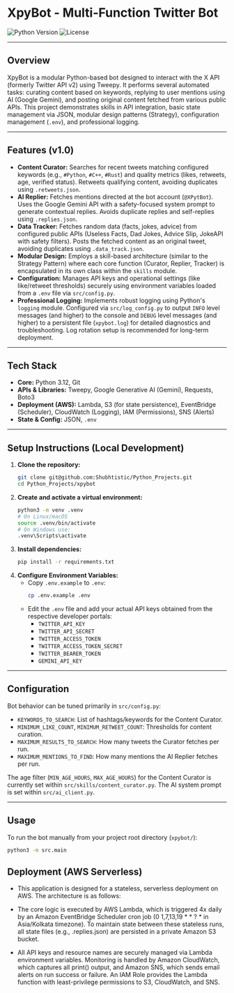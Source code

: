 # XpyBot - Multi-Function Twitter Bot

![Python Version](https://img.shields.io/badge/python-3.12-blue.svg)
![License](https://img.shields.io/badge/license-MIT-green.svg)

---

## Overview

XpyBot is a modular Python-based bot designed to interact with the X API (formerly Twitter API v2) using Tweepy. It performs several automated tasks: curating content based on keywords, replying to user mentions using AI (Google Gemini), and posting original content fetched from various public APIs. This project demonstrates skills in API integration, basic state management via JSON, modular design patterns (Strategy), configuration management (`.env`), and professional logging.

---

## Features (v1.0)

* **Content Curator:** Searches for recent tweets matching configured keywords (e.g., `#Python`, `#C++`, `#Rust`) and quality metrics (likes, retweets, age, verified status). Retweets qualifying content, avoiding duplicates using `.retweets.json`.
* **AI Replier:** Fetches mentions directed at the bot account (`@XPytBot`). Uses the Google Gemini API with a safety-focused system prompt to generate contextual replies. Avoids duplicate replies and self-replies using `.replies.json`.
* **Data Tracker:** Fetches random data (facts, jokes, advice) from configured public APIs (Useless Facts, Dad Jokes, Advice Slip, JokeAPI with safety filters). Posts the fetched content as an original tweet, avoiding duplicates using `.data_track.json`.
* **Modular Design:** Employs a skill-based architecture (similar to the Strategy Pattern) where each core function (Curator, Replier, Tracker) is encapsulated in its own class within the `skills` module.
* **Configuration:** Manages API keys and operational settings (like like/retweet thresholds) securely using environment variables loaded from a `.env` file via `src/config.py`.
* **Professional Logging:** Implements robust logging using Python's `logging` module. Configured via `src/log_config.py` to output `INFO` level messages (and higher) to the console and `DEBUG` level messages (and higher) to a persistent file (`xpybot.log`) for detailed diagnostics and troubleshooting. Log rotation setup is recommended for long-term deployment.

---

## Tech Stack

* **Core:** Python 3.12, Git
* **APIs & Libraries:** Tweepy, Google Generative AI (Gemini), Requests, Boto3
* **Deployment (AWS):** Lambda, S3 (for state persistence), EventBridge (Scheduler), CloudWatch (Logging), IAM (Permissions), SNS (Alerts)
* **State & Config:** JSON, `.env`

---

## Setup Instructions (Local Development)

1.  **Clone the repository:**
    ```bash
    git clone git@github.com:Shubhtistic/Python_Projects.git
    cd Python_Projects/xpybot
    ```
2.  **Create and activate a virtual environment:**
    ```bash
    python3 -m venv .venv
    # On Linux/macOS
    source .venv/bin/activate
    # On Windows use:
    .venv\Scripts\activate
    ```
3.  **Install dependencies:**
    ```bash
    pip install -r requirements.txt
    ```
4.  **Configure Environment Variables:**
    * Copy `.env.example` to `.env`:
        ```bash
        cp .env.example .env
        ```
    * Edit the `.env` file and add your actual API keys obtained from the respective developer portals:
        * `TWITTER_API_KEY`
        * `TWITTER_API_SECRET`
        * `TWITTER_ACCESS_TOKEN`
        * `TWITTER_ACCESS_TOKEN_SECRET`
        * `TWITTER_BEARER_TOKEN`
        * `GEMINI_API_KEY`

---

## Configuration

Bot behavior can be tuned primarily in `src/config.py`:

* `KEYWORDS_TO_SEARCH`: List of hashtags/keywords for the Content Curator.
* `MINIMUM_LIKE_COUNT`, `MINIMUM_RETWEET_COUNT`: Thresholds for content curation.
* `MAXIMUM_RESULTS_TO_SEARCH`: How many tweets the Curator fetches per run.
* `MAXIMUM_MENTIONS_TO_FIND`: How many mentions the AI Replier fetches per run.

The age filter (`MIN_AGE_HOURS`, `MAX_AGE_HOURS`) for the Content Curator is currently set within `src/skills/content_curator.py`. The AI system prompt is set within `src/ai_client.py`.

---

## Usage

To run the bot manually from your project root directory (`xpybot/`):

```bash
python3 -m src.main
```
## Deployment (AWS Serverless)

- This application is designed for a stateless, serverless deployment on AWS. The architecture is as follows:

- The core logic is executed by AWS Lambda, which is triggered 4x daily by an Amazon EventBridge Scheduler cron job (0 1,7,13,19 * * ? * in Asia/Kolkata timezone). To maintain state between these stateless runs, all state files (e.g., .replies.json) are persisted in a private Amazon S3 bucket.

- All API keys and resource names are securely managed via Lambda environment variables. Monitoring is handled by Amazon CloudWatch, which captures all print() output, and Amazon SNS, which sends email alerts on run success or failure. An IAM Role provides the Lambda function with least-privilege permissions to S3, CloudWatch, and SNS.